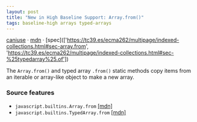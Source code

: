 ```yaml
---
layout: post
title: "New in High Baseline Support: Array.from()"
tags: baseline-high arrays typed-arrays
---
```


[caniuse](https://caniuse.com/?search=array-from) · [mdn](https://developer.mozilla.org/en-US/search?q=Array.from()) · [spec](['https://tc39.es/ecma262/multipage/indexed-collections.html#sec-array.from', 'https://tc39.es/ecma262/multipage/indexed-collections.html#sec-%25typedarray%25.of'])

The `Array.from()` and typed array `.from()` static methods copy items from an iterable or array-like object to make a new array.

### Source features

- ``javascript.builtins.Array.from`` [[mdn]](https://developer.mozilla.org/en-US/search?q=javascript.builtins.Array.from)
- ``javascript.builtins.TypedArray.from`` [[mdn]](https://developer.mozilla.org/en-US/search?q=javascript.builtins.TypedArray.from)
